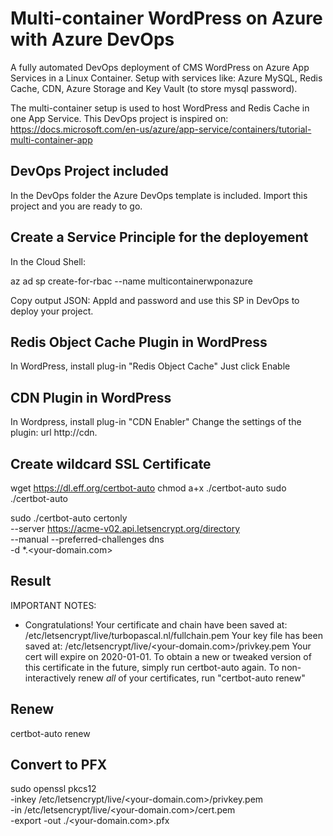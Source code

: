 # Multi-container WordPress on Azure with Azure DevOps
A fully automated DevOps deployment of CMS WordPress on Azure App Services in a Linux Container. Setup with services like: Azure MySQL, Redis Cache, CDN, Azure Storage and Key Vault (to store mysql password).

The multi-container setup is used to host WordPress and Redis Cache in one App Service. This DevOps project is inspired on: https://docs.microsoft.com/en-us/azure/app-service/containers/tutorial-multi-container-app

## DevOps Project included
In the DevOps folder the Azure DevOps template is included. Import this project and you are ready to go.

## Create a Service Principle for the deployement
In the Cloud Shell: 

az ad sp create-for-rbac --name multicontainerwponazure

Copy output JSON: AppId and password and use this SP in DevOps to deploy your project.

## Redis Object Cache Plugin in WordPress
In WordPress, install plug-in "Redis Object Cache"
Just click Enable

## CDN Plugin in WordPress
In Wordpress, install plug-in "CDN Enabler"
Change the settings of the plugin: url http://cdn.<FQDN>
  
## Create wildcard SSL Certificate
wget https://dl.eff.org/certbot-auto
chmod a+x ./certbot-auto
sudo ./certbot-auto

sudo ./certbot-auto certonly \
--server https://acme-v02.api.letsencrypt.org/directory \
--manual --preferred-challenges dns \
-d *.<your-domain.com>

## Result
IMPORTANT NOTES:
 - Congratulations! Your certificate and chain have been saved at:
   /etc/letsencrypt/live/turbopascal.nl/fullchain.pem
   Your key file has been saved at:
   /etc/letsencrypt/live/<your-domain.com>/privkey.pem
   Your cert will expire on 2020-01-01. To obtain a new or tweaked
   version of this certificate in the future, simply run certbot-auto
   again. To non-interactively renew *all* of your certificates, run
   "certbot-auto renew"

## Renew
certbot-auto renew

## Convert to PFX
sudo openssl pkcs12 \
-inkey /etc/letsencrypt/live/<your-domain.com>/privkey.pem \
-in /etc/letsencrypt/live/<your-domain.com>/cert.pem \
-export -out ./<your-domain.com>.pfx
